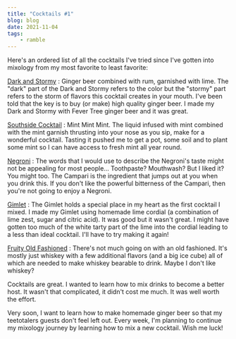 ```yaml
---
title: "Cocktails #1"
blog: blog
date: 2021-11-04
tags:
    - ramble
---
```

Here's an ordered list of all the cocktails I've tried since I've gotten into mixology from my most favorite to least favorite:

[Dark and Stormy](/cocktails/dark_and_stormy/)
: Ginger beer combined with rum, garnished with lime. The "dark" part of the Dark and Stormy refers to the color but the "stormy" part refers to the storm of flavors this cocktail creates in your mouth. I've been told that the key is to buy (or make) high quality ginger beer. I made my Dark and Stormy with Fever Tree ginger beer and it was great.

[Southside Cocktail](/cocktails/southside_cocktail/)
: Mint Mint Mint. The liquid infused with mint combined with the mint garnish thrusting into your nose as you sip, make for a wonderful cocktail. Tasting it pushed me to get a pot, some soil and to plant some mint so I can have access to fresh mint all year round.

[Negroni](/cocktails/negroni/)
: The words that I would use to describe the Negroni's taste might not be appealing for most people... Toothpaste? Mouthwash? But I liked it? You might too. The Campari is the ingredient that jumps out at you when you drink this. If you don't like the powerful bitterness of the Campari, then you're not going to enjoy a Negroni.

[Gimlet](/cocktails/gimlet/)
: The Gimlet holds a special place in my heart as the first cocktail I mixed. I made my Gimlet using homemade lime cordial (a combination of lime zest, sugar and citric acid). It was good but it wasn't great. I might have gotten too much of the white tarty part of the lime into the cordial leading to a less than ideal cocktail. I'll have to try making it again!

[Fruity Old Fashioned](/cocktails/fruity_old_fashioned/)
: There's not much going on with an old fashioned. It's mostly just whiskey with a few additional flavors (and a big ice cube) all of which are needed to make whiskey bearable to drink. Maybe I don't like whiskey?

Cocktails are great. I wanted to learn how to mix drinks to become a better host. It wasn't that complicated, it didn't cost me much. It was well worth the effort.

Very soon, I want to learn how to make homemade ginger beer so that my teetotalers guests don't feel left out. Every week, I'm planning to continue my mixology journey by learning how to mix a new cocktail. Wish me luck!
